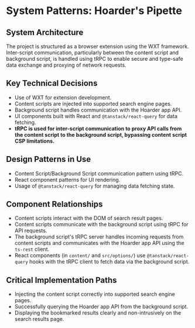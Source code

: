 # System Patterns: Hoarder's Pipette

## System Architecture
The project is structured as a browser extension using the WXT framework. Inter-script communication, particularly between the content script and background script, is handled using tRPC to enable secure and type-safe data exchange and proxying of network requests.

## Key Technical Decisions
- Use of WXT for extension development.
- Content scripts are injected into supported search engine pages.
- Background script handles communication with the Hoarder app API.
- UI components built with React and `@tanstack/react-query` for data fetching.
- **tRPC is used for inter-script communication to proxy API calls from the content script to the background script, bypassing content script CSP limitations.**

## Design Patterns in Use
- Content Script/Background Script communication pattern using tRPC.
- React component patterns for UI rendering.
- Usage of `@tanstack/react-query` for managing data fetching state.

## Component Relationships
- Content scripts interact with the DOM of search result pages.
- Content scripts communicate with the background script using tRPC for API requests.
- The background script's tRPC server handles incoming requests from content scripts and communicates with the Hoarder app API using the `ts-rest` client.
- React components (in `content/` and `src/options/`) use `@tanstack/react-query` hooks with the tRPC client to fetch data via the background script.

## Critical Implementation Paths
- Injecting the content script correctly into supported search engine pages.
- Successfully querying the Hoarder app API from the background script.
- Displaying the bookmarked results clearly and non-intrusively on the search results page.
